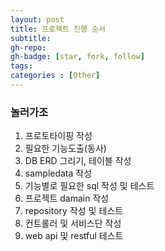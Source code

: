 ```yaml
---
layout: post
title: 프로젝트 진행 순서
subtitle: 
gh-repo: 
gh-badge: [star, fork, follow]
tags:  
categories : [Other]
---
```


### 놀러가조

1. 프로토타이핑 작성
2. 필요한 기능도출(동사)
3. DB ERD 그리기, 테이블 작성 
4. sampledata 작성 
5. 기능별로 필요한 sql 작성 및 테스트
6. 프로젝트 damain 작성
7. repository 작성 및 테스트
8. 컨트롤러 및 서비스단 작성
9. web api 및 restful 테스트